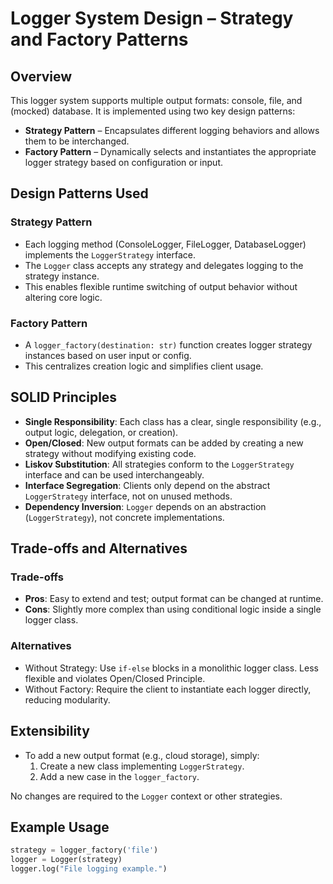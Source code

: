 # Logger System Design – Strategy and Factory Patterns

## Overview

This logger system supports multiple output formats: console, file, and (mocked) database. It is implemented using two key design patterns:

- **Strategy Pattern** – Encapsulates different logging behaviors and allows them to be interchanged.
- **Factory Pattern** – Dynamically selects and instantiates the appropriate logger strategy based on configuration or input.

## Design Patterns Used

### Strategy Pattern

- Each logging method (ConsoleLogger, FileLogger, DatabaseLogger) implements the `LoggerStrategy` interface.
- The `Logger` class accepts any strategy and delegates logging to the strategy instance.
- This enables flexible runtime switching of output behavior without altering core logic.

### Factory Pattern

- A `logger_factory(destination: str)` function creates logger strategy instances based on user input or config.
- This centralizes creation logic and simplifies client usage.

## SOLID Principles

- **Single Responsibility**: Each class has a clear, single responsibility (e.g., output logic, delegation, or creation).
- **Open/Closed**: New output formats can be added by creating a new strategy without modifying existing code.
- **Liskov Substitution**: All strategies conform to the `LoggerStrategy` interface and can be used interchangeably.
- **Interface Segregation**: Clients only depend on the abstract `LoggerStrategy` interface, not on unused methods.
- **Dependency Inversion**: `Logger` depends on an abstraction (`LoggerStrategy`), not concrete implementations.

## Trade-offs and Alternatives

### Trade-offs

- **Pros**: Easy to extend and test; output format can be changed at runtime.
- **Cons**: Slightly more complex than using conditional logic inside a single logger class.

### Alternatives

- Without Strategy: Use `if-else` blocks in a monolithic logger class. Less flexible and violates Open/Closed Principle.
- Without Factory: Require the client to instantiate each logger directly, reducing modularity.

## Extensibility

- To add a new output format (e.g., cloud storage), simply:
  1. Create a new class implementing `LoggerStrategy`.
  2. Add a new case in the `logger_factory`.

No changes are required to the `Logger` context or other strategies.

## Example Usage

```python
strategy = logger_factory('file')
logger = Logger(strategy)
logger.log("File logging example.")
